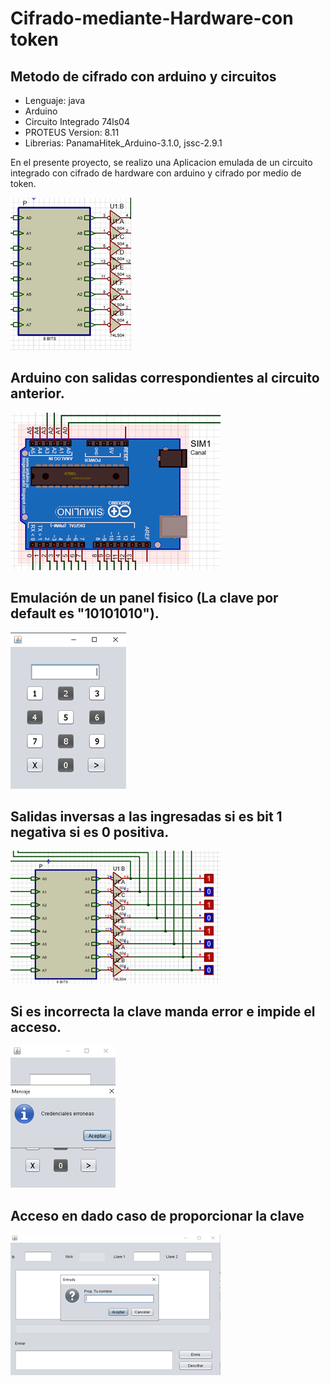 # Cifrado-mediante-Hardware-con token
## Metodo de cifrado con arduino y circuitos


- Lenguaje: java
- Arduino
- Circuito Integrado 74ls04
- PROTEUS Version: 8.11
- Librerias: PanamaHitek_Arduino-3.1.0, jssc-2.9.1

En el presente proyecto, se realizo una Aplicacion emulada de un circuito integrado con cifrado de hardware con arduino y cifrado por medio de token.

![Circuito integrado](a1.png)

## Arduino con salidas correspondientes al circuito anterior.

![arduino](a2.png)

## Emulación de un panel fisico (La clave por default es "10101010").

![Citas](a3.png)

## Salidas inversas a las ingresadas si es bit 1 negativa si es 0 positiva.

![Salidas](a4.png)

## Si es incorrecta la clave manda error e impide el acceso.

![Error](a6.png)

## Acceso en dado caso de proporcionar la clave

![acceso](a7.png)

